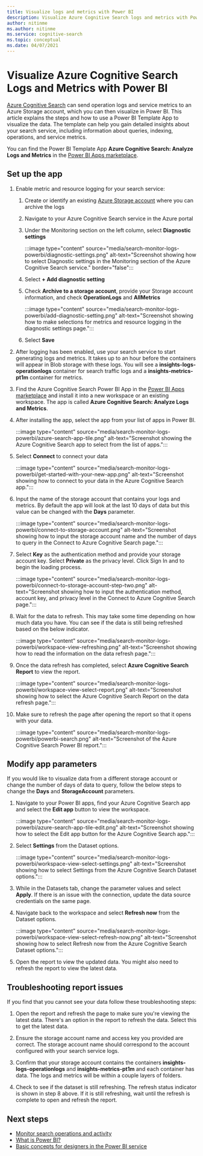 ```yaml
---
title: Visualize logs and metrics with Power BI
description: Visualize Azure Cognitive Search logs and metrics with Power BI.
author: nitinme
ms.author: nitinme
ms.service: cognitive-search
ms.topic: conceptual
ms.date: 04/07/2021
---
```


# Visualize Azure Cognitive Search Logs and Metrics with Power BI

[Azure Cognitive Search](./search-what-is-azure-search.md) can send operation logs and service metrics to an Azure Storage account, which you can then visualize in Power BI. This article explains the steps and how to use a Power BI Template App to visualize the data. The template can help you gain detailed insights about your search service, including information about queries, indexing, operations, and service metrics.

You can find the Power BI Template App **Azure Cognitive Search: Analyze Logs and Metrics** in the [Power BI Apps marketplace](https://appsource.microsoft.com/marketplace/apps).

## Set up the app

1. Enable metric and resource logging for your search service:

    1. Create or identify an existing [Azure Storage account](../storage/common/storage-account-create.md) where you can archive the logs
    1. Navigate to your Azure Cognitive Search service in the Azure portal
    1. Under the Monitoring section on the left column, select **Diagnostic settings**

        :::image type="content" source="media/search-monitor-logs-powerbi/diagnostic-settings.png" alt-text="Screenshot showing how to select Diagnostic settings in the Monitoring section of the Azure Cognitive Search service." border="false":::

    1. Select **+ Add diagnostic setting**
    1. Check **Archive to a storage account**, provide your Storage account information, and check **OperationLogs** and **AllMetrics**

        :::image type="content" source="media/search-monitor-logs-powerbi/add-diagnostic-setting.png" alt-text="Screenshot showing how to make selections for metrics and resource logging in the diagnostic settings page.":::
    1. Select **Save**

1. After logging has been enabled, use your search service to start generating logs and metrics. It takes up to an hour before the containers will appear in Blob storage with these logs. You will see a **insights-logs-operationlogs** container for search traffic logs and a **insights-metrics-pt1m** container for metrics.

1. Find the Azure Cognitive Search Power BI App in the [Power BI Apps marketplace](https://appsource.microsoft.com/marketplace/apps) and install it into a new workspace or an existing workspace. The app is called **Azure Cognitive Search: Analyze Logs and Metrics**.

1. After installing the app, select the app from your list of apps in Power BI.

    :::image type="content" source="media/search-monitor-logs-powerbi/azure-search-app-tile.png" alt-text="Screenshot showing the Azure Cognitive Search app to select from the list of apps.":::

1. Select **Connect** to connect your data

    :::image type="content" source="media/search-monitor-logs-powerbi/get-started-with-your-new-app.png" alt-text="Screenshot showing how to connect to your data in the Azure Cognitive Search app.":::

1. Input the name of the storage account that contains your logs and metrics. By default the app will look at the last 10 days of data but this value can be changed with the **Days** parameter.

    :::image type="content" source="media/search-monitor-logs-powerbi/connect-to-storage-account.png" alt-text="Screenshot showing how to input the storage account name and the number of days to query in the Connect to Azure Cognitive Search page.":::

1. Select **Key** as the authentication method and provide your storage account key. Select **Private** as the privacy level. Click Sign In and to begin the loading process.

    :::image type="content" source="media/search-monitor-logs-powerbi/connect-to-storage-account-step-two.png" alt-text="Screenshot showing how to input the authentication method, account key, and privacy level in the Connect to Azure Cognitive Search page.":::

1. Wait for the data to refresh. This may take some time depending on how much data you have. You can see if the data is still being refreshed based on the below indicator.

    :::image type="content" source="media/search-monitor-logs-powerbi/workspace-view-refreshing.png" alt-text="Screenshot showing how to read the information on the data refresh page.":::

1. Once the data refresh has completed, select **Azure Cognitive Search Report** to view the report.

    :::image type="content" source="media/search-monitor-logs-powerbi/workspace-view-select-report.png" alt-text="Screenshot showing how to select the Azure Cognitive Search Report on the data refresh page.":::

1. Make sure to refresh the page after opening the report so that it opens with your data.

    :::image type="content" source="media/search-monitor-logs-powerbi/powerbi-search.png" alt-text="Screenshot of the Azure Cognitive Search Power BI report.":::

## Modify app parameters

If you would like to visualize data from a different storage account or change the number of days of data to query, follow the below steps to change the **Days** and **StorageAccount** parameters.

1. Navigate to your Power BI apps, find your Azure Cognitive Search app and select the **Edit app** button to view the workspace.

    :::image type="content" source="media/search-monitor-logs-powerbi/azure-search-app-tile-edit.png" alt-text="Screenshot showing how to select the Edit app button for the Azure Cognitive Search app.":::

1. Select **Settings** from the Dataset options.

    :::image type="content" source="media/search-monitor-logs-powerbi/workspace-view-select-settings.png" alt-text="Screenshot showing how to select Settings from the Azure Cognitive Search Dataset options.":::

1. While in the Datasets tab, change the parameter values and select **Apply**. If there is an issue with the connection, update the data source credentials on the same page.

1. Navigate back to the workspace and select **Refresh now** from the Dataset options.

    :::image type="content" source="media/search-monitor-logs-powerbi/workspace-view-select-refresh-now.png" alt-text="Screenshot showing how to select Refresh now from the Azure Cognitive Search Dataset options.":::

1. Open the report to view the updated data. You might also need to refresh the report to view the latest data.

## Troubleshooting report issues

If you find that you cannot see your data follow these troubleshooting steps:

1. Open the report and refresh the page to make sure you're viewing the latest data. There's an option in the report to refresh the data. Select this to get the latest data.

1. Ensure the storage account name and access key you provided are correct. The storage account name should correspond to the account configured with your search service logs.

1. Confirm that your storage account contains the  containers **insights-logs-operationlogs** and **insights-metrics-pt1m** and each container has data. The logs and metrics will be within a couple layers of folders.

1. Check to see if the dataset is still refreshing. The refresh status indicator is shown in step 8 above. If it is still refreshing, wait until the refresh is complete to open and refresh the report.

## Next steps

+ [Monitor search operations and activity](search-monitor-usage.md)
+ [What is Power BI?](/power-bi/fundamentals/power-bi-overview)
+ [Basic concepts for designers in the Power BI service](/power-bi/service-basic-concepts)